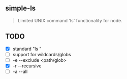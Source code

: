 simple-ls
---------

> Limited UNIX command 'ls' functionality for node.

## TODO

- [x] standard "ls <path>"
- [ ] support for wildcards/globs
- [ ] -e --exclude <path/glob>
- [x] -r --recursive
- [ ] -a --all
